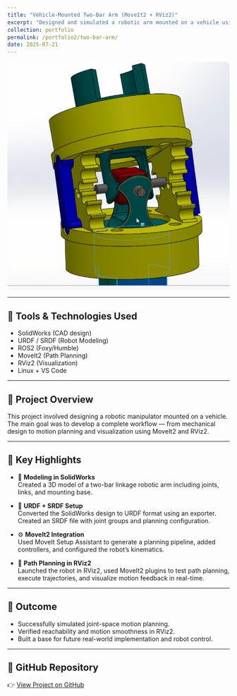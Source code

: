 ```yaml
---
title: "Vehicle-Mounted Two-Bar Arm (MoveIt2 + RViz2)"
excerpt: "Designed and simulated a robotic arm mounted on a vehicle using SolidWorks, URDF, MoveIt2, and RViz2 for path planning and control."
collection: portfolio
permalink: /portfolio2/two-bar-arm/
date: 2025-07-21
---
```


<img src="/images/drill_mechanism.png" alt="Vehicle-Mounted Two-Bar Arm" style="max-width: 100%; border-radius: 10px;">

---

## 🔧 Tools & Technologies Used
- SolidWorks (CAD design)
- URDF / SRDF (Robot Modeling)
- ROS2 (Foxy/Humble)
- MoveIt2 (Path Planning)
- RViz2 (Visualization)
- Linux + VS Code

---

## 🚗 Project Overview

This project involved designing a robotic manipulator mounted on a vehicle. The main goal was to develop a complete workflow — from mechanical design to motion planning and visualization using MoveIt2 and RViz2.

---

## 📌 Key Highlights

- 🧩 **Modeling in SolidWorks**  
  Created a 3D model of a two-bar linkage robotic arm including joints, links, and mounting base.

- 🔄 **URDF + SRDF Setup**  
  Converted the SolidWorks design to URDF format using an exporter. Created an SRDF file with joint groups and planning configuration.

- ⚙️ **MoveIt2 Integration**  
  Used MoveIt Setup Assistant to generate a planning pipeline, added controllers, and configured the robot’s kinematics.

- 🧠 **Path Planning in RViz2**  
  Launched the robot in RViz2, used MoveIt2 plugins to test path planning, execute trajectories, and visualize motion feedback in real-time.

---

## 🎯 Outcome

- Successfully simulated joint-space motion planning.
- Verified reachability and motion smoothness in RViz2.
- Built a base for future real-world implementation and robot control.

---

## 🔗 GitHub Repository

👉 [View Project on GitHub](https://github.com/shareefbaba/vehicle-mounted-two-bar-arm) <!-- replace if needed -->
